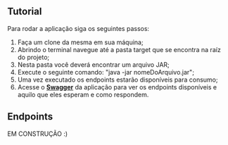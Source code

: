 ## Tutorial

Para rodar a aplicação siga os seguintes passos:

1.  Faça um clone da mesma em sua máquina;
2.  Abrindo o terminal navegue até a pasta target que se encontra na raíz do projeto;
3.  Nesta pasta você deverá encontrar um arquivo JAR;
4.  Execute o seguinte comando: "java -jar nomeDoArquivo.jar";
5.  Uma vez executado os endpoints estarão disponíveis para consumo;
6.  Acesse o **[Swagger](http://localhost:8080/swagger-ui/index.html#/)** da aplicação para ver os endpoints disponíveis e aquilo que eles esperam e como respondem.

## Endpoints

EM CONSTRUÇÃO :)
